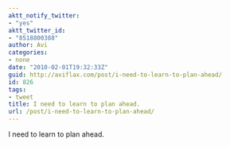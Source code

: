 ```yaml
---
aktt_notify_twitter:
- "yes"
aktt_twitter_id:
- "8518800388"
author: Avi
categories:
- none
date: "2010-02-01T19:32:33Z"
guid: http://aviflax.com/post/i-need-to-learn-to-plan-ahead/
id: 826
tags:
- tweet
title: I need to learn to plan ahead.
url: /post/i-need-to-learn-to-plan-ahead/
---
```

I need to learn to plan ahead.